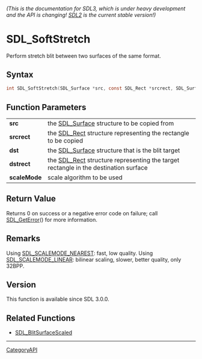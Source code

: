 ###### (This is the documentation for SDL3, which is under heavy development and the API is changing! [SDL2](https://wiki.libsdl.org/SDL2/) is the current stable version!)
# SDL_SoftStretch

Perform stretch blit between two surfaces of the same format.

## Syntax

```c
int SDL_SoftStretch(SDL_Surface *src, const SDL_Rect *srcrect, SDL_Surface *dst, const SDL_Rect *dstrect, SDL_ScaleMode scaleMode);

```

## Function Parameters

|                   |                                                                                                 |
| ----------------- | ----------------------------------------------------------------------------------------------- |
| **src**           | the [SDL_Surface](SDL_Surface) structure to be copied from                                      |
| **srcrect**       | the [SDL_Rect](SDL_Rect) structure representing the rectangle to be copied                      |
| **dst**           | the [SDL_Surface](SDL_Surface) structure that is the blit target                                |
| **dstrect**       | the [SDL_Rect](SDL_Rect) structure representing the target rectangle in the destination surface |
| **scaleMode**     | scale algorithm to be used                                                                      |

## Return Value

Returns 0 on success or a negative error code on failure; call
[SDL_GetError](SDL_GetError)() for more information.

## Remarks

Using [SDL_SCALEMODE_NEAREST](SDL_SCALEMODE_NEAREST): fast, low quality.
Using [SDL_SCALEMODE_LINEAR](SDL_SCALEMODE_LINEAR): bilinear scaling,
slower, better quality, only 32BPP.

## Version

This function is available since SDL 3.0.0.

## Related Functions

* [SDL_BlitSurfaceScaled](SDL_BlitSurfaceScaled)

----
[CategoryAPI](CategoryAPI)

